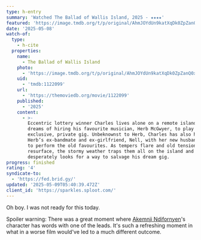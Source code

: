```yaml
---
type: h-entry
summary: 'Watched The Ballad of Wallis Island, 2025 - ★★★★'
featured: 'https://image.tmdb.org/t/p/original/AhmJOYdUn9katXqDk0ZpZanQ0xp.jpg'
date: '2025-05-08'
watch-of:
  type:
    - h-cite
  properties:
    name:
      - The Ballad of Wallis Island
    photo:
      - 'https://image.tmdb.org/t/p/original/AhmJOYdUn9katXqDk0ZpZanQ0xp.jpg'
    uid:
      - 'tmdb:1122099'
    url:
      - 'https://themoviedb.org/movie/1122099'
    published:
      - '2025'
    content:
      - >-
        Eccentric lottery winner Charles lives alone on a remote island but
        dreams of hiring his favourite musician, Herb McGwyer, to play an
        exclusive, private gig. Unbeknownst to Herb, Charles has also hired
        Herb’s ex-bandmate and ex-girlfriend, Nell, with her new husband in tow,
        to perform the old favourites. As tempers flare and old tensions
        resurface, the stormy weather traps them all on the island and Charles
        desperately looks for a way to salvage his dream gig.
progress: finished
rating: '4'
syndicate-to:
  - 'https://fed.brid.gy/'
updated: '2025-05-09T05:40:39.472Z'
client_id: 'https://sparkles.sploot.com/'
---
```

Oh boy. I was not ready for this today.

Spoiler warning: <spoiler>There was a great moment where <a href="https://themoviedb.org/person/550396">Akemnji Ndifornyen</a>'s character has words with one of the leads. It's such a refreshing moment in what in a worse film would've led to a much different outcome.</spoiler>
